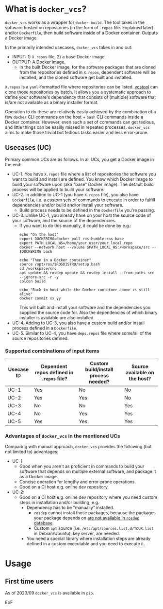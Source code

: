 # What is `docker_vcs`?

`docker_vcs` works as a wrapper for `docker build`. The tool takes in the software hosted on repositories (in the form of `.repos` file. Explained later) and/or `Dockerfile`, then build software inside of a Docker container. Outputs a Docker image.

In the primarily intended usecases, `docker_vcs` takes in and out:
- INPUT: 1) `X.repos` file, 2) a base Docker image.
- OUTPUT: A Docker image.
   - In the built Docker image, for the software packages that are cloned from the repositories defined in `X.repos`, dependent software will be installed, and the cloned software get built and installed.

`X.repos` is a `yaml`-formatted file where repositories can be listed. [vcstool](https://github.com/dirk-thomas/vcstool) can clone those repositories by batch. It allows you a systematic approach to define your software's dependency that consists of (multiple) software that is/are not available as a binary installer format.

Operation to do these are relatively easily achieved by the combination of a few `docker` CLI commands on the host + `bash` CLI commands inside a Docker container. However, even such a set of commands can get tedious, and little things can be easilly missed in repeated processes. `docker_vcs` aims to make those trivial but tedious tasks easier and less error-prone.

## Usecases (UC)

Primary common UCs are as follows. In all UCs, you get a Docker image in the end:

- UC-1. You have `X.repos` file where a list of repositories the software you want to build and install are defined. You know which Docker image to build your software upon (aka "base" Docker image). The default build process will be applied to build your software.
- UC-2. In addition to UC-1 (you have `X.repos` file), you also have `Dockerfile`, i.e. a custom sets of commands to execute in order to fulfill dependencies and/or build and/or install your software.
   - Build process needs to be defined in the `Dockerfile` you're passing.
- UC-3. Unlike UC-1, you already have on your host the source code of your software, and the source of the dependencies.
   - If you want to do this manually, it could be done by e.g.:
      ```
      echo "On the host"
      export DOCKERIMG=docker pull ros:humble-ros-base
      export PATH_LOCAL_WS=/home/your_user/your_local_repo
      docker --network host --volume $PATH_LOCAL_WS:/workspace/src -- $DOCKERIMG bash
      
      echo "Then in a Docker container"
      source /opt/ros/$ROSDISTRO/setup.bash
      cd /workspace/src
      apt update && rosdep update && rosdep install --from-paths src --ignore-src -r -y
      colcon build
      
      echo "Back to host while the Docker container above is still alive"
      docker commit xx yy
      ```
      This will built and install your software and the dependencies you supplied the source code for. Also the dependencies of which binary installer is available are also installed.
- UC-4. Adding to UC-3, you also have a custom build and/or install process defined in a `Dockerfile`.
- UC-5. Similar to UC-4, you have `deps.repos` file where some/all of the source repositories defined.

### Supported combinations of input items
| Usecase ID | Dependent repos defined in `.repos` file? | Custom build/install process needed? | Source available on the host?
| -- | -- | -- | --
| UC-1 | Yes | No | No
| UC-2 | Yes | Yes | No
| UC-3 | No | No | Yes
| UC-4 | No | Yes | Yes
| UC-5 | Yes | Yes | Yes

### Advantages of `docker_vcs` in the mentioned UCs
Comparing with manual approach, `docker_vcs` provides the following (but not limited to) advantages:
- UC-1
   - Good when you aren't as proficient in commands to build your software that depends on multiple external software, and package it as a Docker image.
   - Concise operation for lengthy and error-prone operations.
   - Good on a CI host e.g. online dev repository.
- UC-2:
   - Good on a CI host e.g. online dev repository where you need custom steps in installation and/or building, e.g.
      - Dependency has to be "manually" installed.
         - `rosdep` cannot install those packages, because the packages your package depends on [are not available in `rosdep` database](https://docs.ros.org/en/humble/Tutorials/Intermediate/Rosdep.html#what-if-my-library-isn-t-in-rosdistro).
         - Custom `apt` source (i.e. `/etc/apt/sources.list.d/YOUR.list` in Debian/Ubuntu), key server, are needed.
      - You need a special library where installation steps are already defined in a custom executable and you need to execute it.

# Usage
## First time users
As of 2023/09 `docker_vcs` is available in `pip`.

EoF

